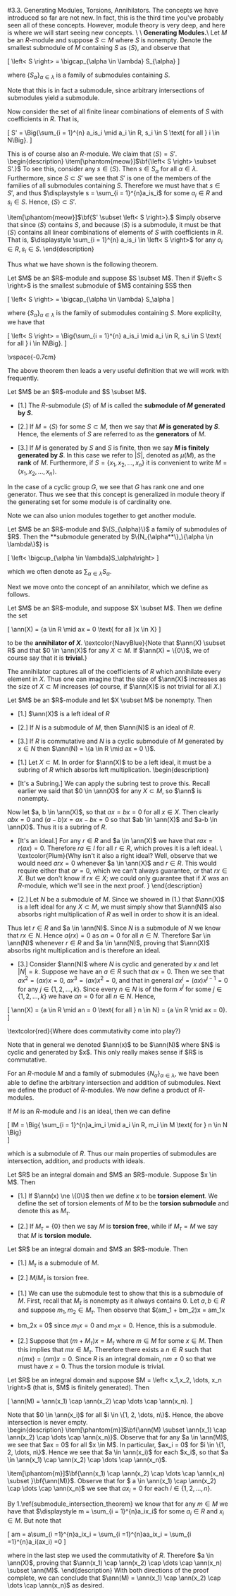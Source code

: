 <style>
.md-content {
    max-width: 80em;
}
</style>
#3.3. Generating Modules, Torsions, Annihilators.
The concepts we have introduced so far are not new. In fact, this
is the third time you've probably seen all of these concepts.
However, module theory is very deep, and here is where we will
start seeing new concepts. 
\\
\\
**Generating Modules.**\\
Let $M$ be an $R$-module and suppose $S \subset M$ where $S$ is
nonempty.
Denote the
smallest submodule of $M$ containing $S$ as $\left< S \right>$,
and observe that 

\[
\left< S \right> = \bigcap_{\alpha \in \lambda} S_{\alpha}
\]

where $\{S_\alpha\}_{\alpha \in \lambda}$ is a family of
submodules containing $S$.

Note that this is in fact a submodule,
since arbitrary intersections of submodules yield a submodule. 

Now consider the set of all finite linear combinations of elements
of $S$ with coefficients in $R$. That is, 

\[
S' = \Big\{\sum_{i = 1}^{n} a_is_i \mid a_i \in R, s_i \in S \text{ for all } i \in N\Big\}. 
\]

This is of course also an $R$-module. We claim that $\left< S
\right> = S'$.
\begin{description}
\item[\phantom{meow}]$\bf{\left< S \right> \subset S'.}$ To
see this, consider any $s \in \left<S\right>$. Then $s \in
S_{\alpha}$ for all $\alpha \in \lambda$. Furthermore, since
$S \subset S'$ we see that $S'$ is one of the members of the
families of all submodules containing $S$. Therefore we must
have that $s \in S'$, and thus $\displaystyle s = \sum_{i = 1}^{n}a_is_i$
for some $a_i \in R$ and $s_i \in S$. Hence, $\left<S
\right> \subset S'$.

\item[\phantom{meow}]$\bf{S' \subset \left< S \right>}.$
Simply observe that since $\left< S \right>$ contains $S$, and
because $\left< S \right>$ is a submodule,
it must be that $\left< S \right>$ contains all linear combinations of
elements of $S$ with coefficients in $R$. That is,
$\displaystyle \sum_{i = 1}^{n} a_is_i \in \left< S \right>$
for any $a_i \in R, s_i \in S$. 
\end{description}

Thus what we have shown is the following theorem. 

<span style="display:block" class="theorem">
Let $M$ be an $R$-module and suppose $S \subset M$. Then if
$\left< S \right>$ is the smallest submodule of $M$ containing
$S$ then 

\[
\left< S \right> = \bigcap_{\alpha \in \lambda} S_\alpha
\]

where $\{S_\alpha\}_{\alpha \in \lambda}$ is the family of
submodules containing $S$. More explicilty, we have that 

\[
\left< S \right> = \Big\{\sum_{i = 1}^{n} a_is_i \mid a_i \in R, s_i \in S \text{ for all } i \in N\Big\}.
\]

\vspace{-0.7cm}
</span>

The above theorem then leads a very useful definition that we will
work with frequently. 


<span style="display:block" class="definition">
Let $M$ be an $R$-module and $S \subset M$.

* [1.] The $R$-submodule $\left< S \right>$ of $M$ is
called the **submodule of $M$ generated by $S$.**


* [2.] If $M = \left< S \right>$ for some $S \subset M$, then we say that
**$M$ is generated by $S$**. Hence, the elements of
$S$ are referred to as the **generators** of $M$.


* [3.] If $M$ is generated by $S$ and $S$ is finite,
then we say **$M$ is finitely generated by $S$**. In
this case we refer to $|S|$, denoted as $\mu(M)$, as the
**rank** of $M$. Furthermore, if $S = \{x_1, x_2,
\dots, x_n\}$ it is convenient to write $M = \left< x_1,
x_2, \dots, x_n \right>$.



</span>

In the case of a cyclic group $G$, we see that $G$ has rank one
and one generator. Thus we see that this concept is generalized in
module theory if the generating set for some module is of
cardinality one. 

Note we can also union modules together to get another module.

<span style="display:block" class="definition">
Let $M$ be an $R$-module and $\{S_{\alpha}\}$ a family of
submodules of $R$. Then the **submodule generated by
$\{N_{\alpha**\}_\{\alpha \in \lambda\}$} is 

\[
\left< \bigcup_{\alpha \in \lambda}S_\alpha\right>
\]

which we often denote as $\displaystyle \sum_{\alpha \in \lambda}S_{\alpha}$.
</span>

Next we move onto the concept of an annihilator, which we define
as follows. 


<span style="display:block" class="definition">
Let $M$ be an $R$-module, and suppose $X \subset M$. Then we
define the set 

\[
\ann(X) = \{a \in R \mid ax = 0 \text{ for all }x \in X\}
\]

to be the **annihilator of $X$**.
</span>
\textcolor{NavyBlue}{Note that $\ann(X) \subset R$ and that
$0 \in \ann(X)$ for any $X \subset M$. If $\ann(X) = \{0\}$, we of
course say that it is **trivial**.}

The annihilator captures
all of the coefficients of $R$ which annihilate every element in
$X$. Thus one can imagine that the size of $\ann(X)$ increases as
the size of
$X \subset M$ increases (of course, if $\ann(X)$ is not trivial for all $X$.)


<span style="display:block" class="proposition">
Let $M$ be an $R$-module and let $X \subset M$ be nonempty. Then 

* [1.] $\ann(X)$ is a left ideal of $R$


* [2.] If $N$ is a submodule of $M$, then $\ann(N)$
is an ideal of $R$.


* [3.] If $R$ is commutative and $N$ is a cyclic submodule of $M$ generated by $x \in
N$ then $\ann(N) = \{a \in R \mid ax = 0 \}$.



</span>


<span style="display:block" class="proof">

* [1.] 
Let $X \subset M$. In order for $\ann(X)$ to be a left ideal, it must be a subring of
$R$ which absorbs left multiplication. 
\begin{description}


* [It's a Subring.] We can apply the subring test to
prove this. Recall earlier we said that $0 \in \ann(X)$
for any $X \subset M$, so $\ann$ is nonempty. 

Now let $a, b \in \ann(X)$, so that $ax = bx = 0$ for all
$x \in X$. Then clearly $abx = 0$ and $(a - b)x = ax -bx
= 0$ so that $ab \in \ann(X)$ and $a-b \in \ann(X)$. Thus
it is a subring of $R$.



* [It's an ideal.] For any $r \in R$ and $a \in
\ann(X)$ we have that $rax = r(ax) = 0$. Therefore
$ra\in I$ for all $r \in R$, which proves it is a left
ideal. 
\\
\textcolor{Plum}{Why isn't it also a right ideal? Well,
observe that we would need $arx = 0$ whenever $a \in
\ann(X)$ and $r \in R$. This would require either that
$ar = 0$, which we can't always guarantee, or that $rx
\in X$. But we don't know if $rx \in X$; we could only
guarantee that if $X$ was an $R$-module, which we'll
see in the next proof.
}
\end{description} 



* [2.] Let $N$ be a submodule of $M$. Since we showed
in (1.) that $\ann(X)$ is a left
ideal for any $X \subset M$, we must simply show that
$\ann(N)$ also absorbs right multiplication of $R$ as well in
order to show it is an ideal.

Thus let $r\in R$ and $a \in \ann(N)$. Since $N$ is a
submodule of $N$ we know 
that $rx \in N$. Hence $a(rx) = 0$ as $an = 0$ for all $n
\in N$. Therefore $ar \in \ann(N)$ whenever $r \in R$ and
$a \in \ann(N)$, proving that $\ann(X)$ absorbs right
multiplication and is therefore an ideal.



* [3.] Consider $\ann(N)$ where $N$ is cyclic and
generated by $x$ and let $|N| = k$. Suppose we have an $a \in R$ such that
$ax = 0$. Then we
see that $ax^2 = (ax)x = 0$, $ax^3 = (ax)x^2 = 0$, and
that in general $ax^j = (ax)x^{j-1} = 0$ for any $j \in
\{1, 2, \dots, k\}$. Since every $n \in N$ is of the form
$x^j$ for some $j \in \{1, 2, \dots, k\}$ we have $an = 0$
for all $n \in N$. Hence, 

\[
\ann(X) = \{a \in R \mid an = 0 \text{ for all } n \in N\} = \{a \in R \mid ax = 0\}.
\]

\textcolor{red}{Where does commutativity come into play?}



</span>  
Note that in general we denoted $\ann(x)$ to be $\ann(N)$ where
$N$ is cyclic and generated by $x$. This only really makes sense
if $R$ is commutative.

For an $R$-module $M$ and a family of submodules
$\{N_\alpha\}_{\alpha \in \lambda}$, we have been able to define
the arbitrary intersection and addition of submodules. Next we
define the product of $R$-modules. We now define a product of
$R$-modules. 

If $M$ is an $R$-module and $I$ is an ideal, then we can define 

\[
IM = \Big\{ \sum_{i = 1}^{n}a_im_i \mid a_i \in R, m_i \in M \text{ for } n \in N \Big\}    
\]

which is a submodule of $R$. Thus our main properties of
submodules are intersection, addition, and products with ideals. 


<span style="display:block" class="definition">
Let $R$ be an integral domain and $M$ an $R$-module. Suppose
$x \in M$. Then

* [1.] If $\ann(x) \ne \{0\}$ then we define $x$ to be
**torsion element**. We define the set of torsion
elements of $M$ to be the **torsion submodule** and
denote this as $M_{\tau}$.


* [2.] If $M_\tau = \{0\}$ then we say $M$ is
**torsion free**, while if $M_\tau = M$ we say that
$M$ is **torsion module**.



</span>


<span style="display:block" class="proposition">
Let $R$ be an integral domain and $M$ an $R$-module. Then 

* [1.] $M_\tau$ is a submodule of $M$. 


* [2.] $M/M_\tau$ is torsion free. 



</span>


<span style="display:block" class="proof">

* [1.] We can use the submodule test to show that this
is a submodule of $M$. First, recall that $M_\tau$ is
nonempty as it always contains 0. Let $a, b \in R$ and suppose $m_1,
m_2 \in M_\tau$. Then observe that $(am_1 + bm_2)x = am_1x
+ bm_2x = 0$ since $m_1x = 0$ and $m_2x = 0$. Hence, this
is a submodule.



* [2.] Suppose that $(m + M_\tau)x = M_\tau$ where $m
\in M$ for some $x \in M$. 
Then this implies that $mx \in M_\tau$. Therefore there
exists a $n \in R$ such that $n(mx) = (nm)x = 0$. Since
$R$ is an integral domain, $nm \ne 0$ so that we must have
$x = 0$. Thus the torsion module is trivial.



</span>


<span style="display:block" class="proposition">
Let $R$ be an integral domain and suppose $M = \left< x_1,x_2,
\dots, x_n \right>$ (that is, $M$ is finitely generated). Then 

\[
\ann(M) = \ann(x_1) \cap \ann(x_2) \cap \dots \cap \ann(x_n).
\]

</span>
Note that $0 \in \ann(x_i)$ for all $i \in \{1, 2, \dots, n\}$.
Hence, the above intersection is never empty. 


<span style="display:block" class="proof">
\begin{description}
\item[\phantom{m}]$\bf{\ann(M) \subset \ann(x_1) \cap \ann(x_2) \cap \dots \cap \ann(x_n)}$.
Observe that for any $a \in \ann(M)$, we see that $ax = 0$
for all $x \in M$. In particular, $ax_i = 0$ for $i \in
\{1, 2, \dots, n\}$. Hence we see that $a \in \ann(x_i)$
for each $x_i$, so that $a \in \ann(x_1) \cap \ann(x_2)
\cap \dots \cap \ann(x_n)$.

\item[\phantom{m}]$\bf{\ann(x_1) \cap \ann(x_2) \cap \dots
\cap \ann(x_n) \subset }\bf{\ann(M)}$. Observe that for $
a \in \ann(x_1) \cap \ann(x_2) \cap \dots \cap \ann(x_n)$
we see that $ax_i = 0$ for each $i \in \{1, 2, \dots,
n\}$.

By 1.\ref{submodule_intersection_theorem} we know that for
any $m \in M$ we have that $\displaystyle m = \sum_{i =
1}^{n}a_ix_i$ for some $a_i \in R$ and $x_i \in M$. But
note that 

\[
am = a\sum_{i =1}^{n}a_ix_i = \sum_{i =1}^{n}aa_ix_i = \sum_{i =1}^{n}a_i(ax_i) =0
\]

where in the last step we used the commutativity of $R$.
Therefore $a \in \ann(X)$, proving that $\ann(x_1) \cap \ann(x_2) \cap \dots
\cap \ann(x_n) \subset \ann(M)$.
\end{description}
With both directions of the proof complete, we can conclude
that 
$\ann(M) = \ann(x_1) \cap \ann(x_2) \cap \dots \cap
\ann(x_n)$ as desired.
</span>




<script src="../../mathjax_helper.js"></script>